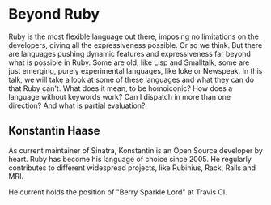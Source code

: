 # Beyond Ruby

Ruby is the most flexible language out there, imposing no limitations on the
developers, giving all the expressiveness possible. Or so we think. But there
are languages pushing dynamic features and expressiveness far beyond what is
possible in Ruby. Some are old, like Lisp and Smalltalk, some are just
emerging, purely experimental languages, like Ioke or Newspeak. In this talk,
we will take a look at some of these languages and what they can do that Ruby
can't. What does it mean, to be homoiconic? How does a language without
keywords work? Can I dispatch in more than one direction? And what is partial
evaluation?

## Konstantin Haase

As current maintainer of Sinatra, Konstantin is an Open Source developer by heart. Ruby has become his language of
choice since 2005. He regularly contributes to different widespread projects, like Rubinius, Rack, Rails and MRI.

He current holds the position of "Berry Sparkle Lord" at Travis CI.

